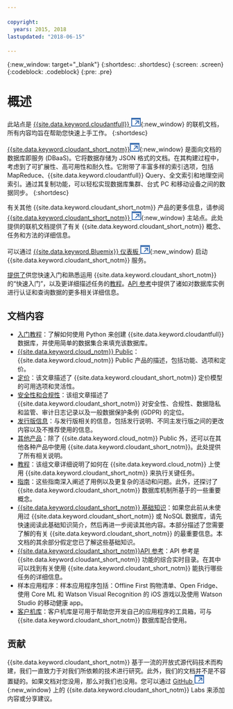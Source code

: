 ```yaml
---

copyright:
  years: 2015, 2018
lastupdated: "2018-06-15"

---
```


{:new_window: target="_blank"}
{:shortdesc: .shortdesc}
{:screen: .screen}
{:codeblock: .codeblock}
{:pre: .pre}

<!-- Acrolinx: 2018-06-13 -->

# 概述

此站点是 [{{site.data.keyword.cloudantfull}} ![外部链接图标](images/launch-glyph.svg "外部链接图标")](http://www.ibm.com/analytics/us/en/technology/cloud-data-services/cloudant/){:new_window} 的联机文档，所有内容均旨在帮助您快速上手工作。
{:shortdesc}

[{{site.data.keyword.cloudant_short_notm}}![外部链接图标](images/launch-glyph.svg "外部链接图标")](https://www.youtube.com/watch?v=xfO3m1I3SKg&feature=youtu.be){:new_window} 是面向文档的数据库即服务 (DBaaS)。它将数据存储为 JSON 格式的文档。在其构建过程中，考虑到了可扩展性、高可用性和耐久性。它附带了丰富多样的索引选项，包括 MapReduce、{{site.data.keyword.cloudantfull}} Query、全文索引和地理空间索引。通过其复制功能，可以轻松实现数据库集群、台式 PC 和移动设备之间的数据同步。
{:shortdesc}

有关其他 {{site.data.keyword.cloudant_short_notm}} 产品的更多信息，请参阅 [{{site.data.keyword.cloudant_short_notm}} ![外部链接图标](images/launch-glyph.svg "外部链接图标")](http://www.ibm.com/analytics/us/en/technology/cloud-data-services/cloudant/){:new_window} 主站点。此处提供的联机文档提供了有关 {{site.data.keyword.cloudant_short_notm}} 概念、任务和方法的详细信息。

可以通过 [{{site.data.keyword.Bluemix}} 仪表板 ![外部链接图标](images/launch-glyph.svg "外部链接图标")](https://console.ng.bluemix.net/catalog/services/cloudant-nosql-db/){:new_window} 启动 {{site.data.keyword.cloudant_short_notm}} 服务。

[提供了](index.html)供您快速入门和熟悉运用 {{site.data.keyword.cloudant_short_notm}} 的“快速入门”，以及更详细描述任务的[教程](tutorials/create_service.html#creating-a-service-instance)。[API 参考](api/index.html)中提供了诸如对数据库实例进行认证和查询数据的更多相关详细信息。

<div id="contents"></div>

## 文档内容

*	[入门教程](getting-started.html#getting-started-with-cloudant)：了解如何使用 Python 来创建 {{site.data.keyword.cloudantfull}} 数据库，并使用简单的数据集合来填充该数据库。
*	[{{site.data.keyword.cloud_notm}} Public](offerings/bluemix.html#ibm-cloud-public)：{{site.data.keyword.cloud_notm}} Public 产品的描述，包括功能、选项和定价。 
*	[定价](offerings/pricing.html#pricing)：该文章描述了 {{site.data.keyword.cloudant_short_notm}} 定价模型的可用选项和灵活性。 
*	[安全性和合规性](offerings/security.html#security)：该组文章描述了 {{site.data.keyword.cloudant_short_notm}} 对安全性、合规性、数据隐私和监管、审计日志记录以及一般数据保护条例 (GDPR) 的定位。
*	[发行版信息](https://console.bluemix.net/docs/services/Cloudant/release_info/release_notes.html#release-notes)：与发行版相关的信息，包括发行说明、不同主发行版之间的更改内容以及不推荐使用的信息。 
*	[其他产品](offerings/bluemix_dedicated.html#ibm-cloud-dedicated)：除了 {{site.data.keyword.cloud_notm}} Public 外，还可以在其他各种产品中使用 {{site.data.keyword.cloudant_short_notm}}。此处提供了所有相关说明。
* [教程](tutorials/create_service.html#creating-a-service-instance)：该组文章详细说明了如何在 {{site.data.keyword.cloud_notm}} 上使用 {{site.data.keyword.cloudant_short_notm}} 来执行关键任务。
*	[指南](guides/acurl.html#authorized-curl-acurl-)：这些指南深入阐述了用例以及更复杂的活动和问题。此外，还探讨了 {{site.data.keyword.cloudant_short_notm}} 数据库机制所基于的一些重要概念。
*	[{{site.data.keyword.cloudant_short_notm}} 基础知识](basics/index.html)：如果您此前从未使用过 {{site.data.keyword.cloudant_short_notm}} 或 NoSQL 数据库，请先快速阅读此基础知识简介，然后再进一步阅读其他内容。本部分描述了您需要了解的有关 {{site.data.keyword.cloudant_short_notm}} 的最重要信息。本文档的其余部分假定您已了解这些基础知识。
*	[{{site.data.keyword.cloudant_short_notm}}API 参考](api/index.html)：API 参考是 {{site.data.keyword.cloudant_short_notm}} 功能的综合实时目录。在其中可以找到有关使用 {{site.data.keyword.cloudant_short_notm}} 能执行哪些任务的详细信息。
*	样本应用程序：样本应用程序包括：Offline First 购物清单、Open Fridge、使用 Core ML 和 Watson Visual Recognition 的 iOS 游戏以及使用 Watson Studio 的移动健康 app。 
*	[客户机库](libraries/index.html)：客户机库是可用于帮助您开发自己的应用程序的工具箱，可与 {{site.data.keyword.cloudant_short_notm}} 数据库配合使用。


## 贡献

{{site.data.keyword.cloudant_short_notm}} 基于一流的开放式源代码技术而构建，我们一直致力于对我们所依赖的技术进行研究。此外，我们的文档并不是不容置疑的。如果文档对您没用，那么对我们也没用。您可以通过 [GitHub ![外部链接图标](images/launch-glyph.svg "外部链接图标")](https://github.com/cloudant-labs/slate){:new_window} 上的 {{site.data.keyword.cloudant_short_notm}} Labs 来添加内容或分享建议。
